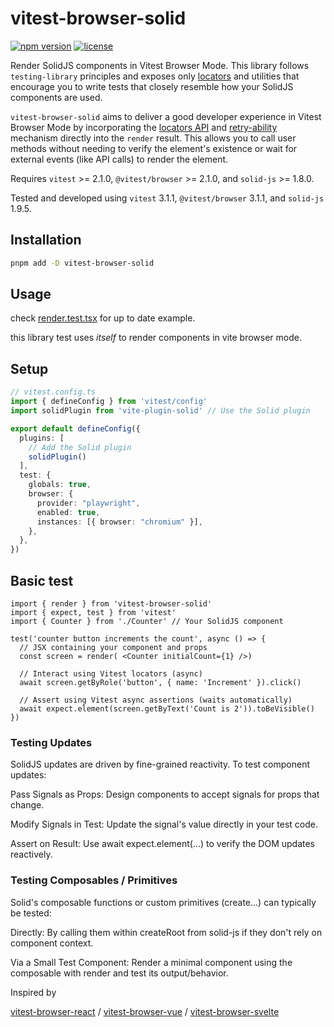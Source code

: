 # vitest-browser-solid

[![npm version](https://img.shields.io/npm/v/vitest-browser-solid.svg?style=flat-square)](https://npmjs.com/package/vitest-browser-solid)
[![license](https://img.shields.io/npm/l/vitest-browser-solid.svg?style=flat-square)](https://opensource.org/licenses/MIT)
<!-- Add other badges like build status, coverage etc. if applicable -->

Render SolidJS components in Vitest Browser Mode. This library follows `testing-library` principles and exposes only [locators](https://vitest.dev/guide/browser/locators) and utilities that encourage you to write tests that closely resemble how your SolidJS components are used.

`vitest-browser-solid` aims to deliver a good developer experience in Vitest Browser Mode by incorporating the [locators API](https://vitest.dev/guide/browser/locators.html) and [retry-ability](https://vitest.dev/guide/browser/assertion-api.html) mechanism directly into the `render` result. This allows you to call user methods without needing to verify the element's existence or wait for external events (like API calls) to render the element.

Requires `vitest` >= 2.1.0, `@vitest/browser` >= 2.1.0, and `solid-js` >= 1.8.0.

Tested and developed using `vitest` 3.1.1, `@vitest/browser` 3.1.1, and `solid-js` 1.9.5.

## Installation

```bash
pnpm add -D vitest-browser-solid
```

## Usage

check [render.test.tsx](./test/render.test.tsx) for up to date example.

this library test uses *itself* to render components in vite browser mode.

## Setup

```ts
// vitest.config.ts
import { defineConfig } from 'vitest/config'
import solidPlugin from 'vite-plugin-solid' // Use the Solid plugin

export default defineConfig({
  plugins: [
    // Add the Solid plugin
    solidPlugin()
  ],
  test: {
    globals: true,
    browser: {
      provider: "playwright",
      enabled: true,
      instances: [{ browser: "chromium" }],
    },
  },
})
```

## Basic test
```tsx
import { render } from 'vitest-browser-solid'
import { expect, test } from 'vitest'
import { Counter } from './Counter' // Your SolidJS component

test('counter button increments the count', async () => {
  // JSX containing your component and props
  const screen = render( <Counter initialCount={1} />)

  // Interact using Vitest locators (async)
  await screen.getByRole('button', { name: 'Increment' }).click()

  // Assert using Vitest async assertions (waits automatically)
  await expect.element(screen.getByText('Count is 2')).toBeVisible()
})
```

### Testing Updates
SolidJS updates are driven by fine-grained reactivity. To test component updates:

Pass Signals as Props: Design components to accept signals for props that change.

Modify Signals in Test: Update the signal's value directly in your test code.

Assert on Result: Use await expect.element(...) to verify the DOM updates reactively.


### Testing Composables / Primitives
Solid's composable functions or custom primitives (create...) can typically be tested:

Directly: By calling them within createRoot from solid-js if they don't rely on component context.

Via a Small Test Component: Render a minimal component using the composable with render and test its output/behavior.



Inspired by 

[vitest-browser-react](https://github.com/vitest-dev/vitest-browser-react) / 
[vitest-browser-vue](https://github.com/vitest-dev/vitest-browser-vue) / 
[vitest-browser-svelte](https://github.com/vitest-dev/vitest-browser-svelte)




